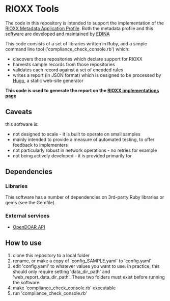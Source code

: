 # RIOXX Tools
The code in this repository is intended to support the implementation of the [RIOXX Metadata Application Profile](http://rioxx.net). Both the metadata profile and this software are developed and maintained by [EDINA](http://www.edina.ac.uk)

This code consists of a set of libraries written in Ruby, and a simple command line tool ('compliance_check_console.rb') which:

* discovers those repositories which declare support for RIOXX
* harvests sample records from those repositories
* validates each record against a set of encoded rules
* writes a report (in JSON format) which is designed to be processed by [Hugo](https://gohugo.io), a static web-site generator

**This code is used to generate the report on the [RIOXX implementations page](http://rioxx.net/implementation/)**

## Caveats
this software is:

* not designed to scale - it is built to operate on small samples
* mainly intended to provide a measure of automated testing, to offer feedback to implementers
* not particularly robust in network operations - no retries for example
* not being actively developed - it is provided primarily for 

## Dependencies

### Libraries
This software has a number of dependencies on 3rd-party Ruby libraries or gems (see the Gemfile).

### External services
* [OpenDOAR API](http://opendoar.org/api13.php?co=gb&show=max&sort=rname)

## How to use
1. clone this repository to a local folder
2. rename, or make a copy of 'config_SAMPLE.yaml' to 'config.yaml'
3. edit 'config.yaml' to whatever values you want to use. In practice, this should only require setting 'data_dir_path' and 'web_report_data_dir_path'. These two folders must exist before running the software.
4. make 'compliance_check_console.rb' executable
5. run 'compliance_check_console.rb'
